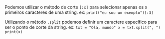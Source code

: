 Podemos utilizar o método de corte `[:x]` para selecionar apenas os x primeiros caracteres de uma string.
	ex: `print("eu sou um exemplo")[:3]`

Utilizando o método `.split` podemos definir um caractere específico para ser o ponto de corte da string.
	ex: 
	 ```txt = "Olá, mundo"
	 x = txt.split(", ")
	 print(x)```

